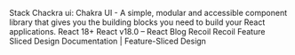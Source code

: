 Stack
Chackra ui: Chakra UI - A simple, modular and accessible component library that gives you the building blocks you need to build your React applications.
React 18+ React v18.0 – React Blog
Recoil Recoil
Feature Sliced Design Documentation | Feature-Sliced Design